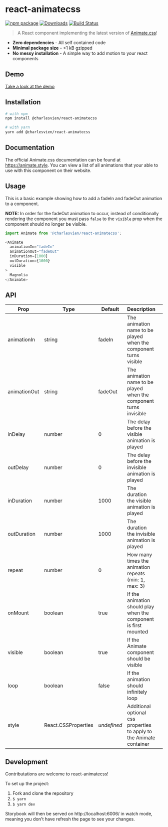 # react-animatecss

[![npm package][npm-img]][npm-url]
[![Downloads][downloads-img]][downloads-url]
[![Build Status][build-img]][build-url]

> A React component implementing the latest version of [Animate.css](https://animate.style)!

- **Zero dependencies** - All self contained code
- **Minimal package size** - <1 kB gzipped
- **No messy installation** - A simple way to add motion to your react components

## Demo

[Take a look at the demo](https://react-animatecss.com/)

## Installation

```bash
# with npm
npm install @charlesvien/react-animatecss

# with yarn
yarn add @charlesvien/react-animatecss
```

## Documentation

The official Animate.css documentation can be found at https://animate.style. You can view a list of all animations that your able to use with this component on their website.

## Usage

This is a basic example showing how to add a fadeIn and fadeOut animation to a component.

**NOTE:** In order for the fadeOut animation to occur, instead of conditionally rendering the component you must pass ``false`` to the ``visible`` prop when the component should no longer be visible.

```js
import Animate from '@charlesvien/react-animatecss';

<Animate
  animationIn="fadeIn"
  animationOut="fadeOut"
  inDuration={1000}
  outDuration={1000}
  visible
>
  Magnolia
</Animate>
```

## API

| Prop         | Type                | Default     | Description                                                          |   |
|--------------|---------------------|-------------|----------------------------------------------------------------------|---|
| animationIn  | string              | fadeIn      | The animation name to be played when the component turns visible     |   |
| animationOut | string              | fadeOut     | The animation name to be played when the component turns invisible   |   |
| inDelay      | number              | 0           | The delay before the visible animation is played                     |   |
| outDelay     | number              | 0           | The delay before the invisible animation is played                   |   |
| inDuration   | number              | 1000        | The duration the visible animation is played                         |   |
| outDuration  | number              | 1000        | The duration the invisible animation is played                       |   |
| repeat       | number              | 0           | How many times the animation repeats (min: 1, max: 3)                |   |
| onMount      | boolean             | true        | If the animation should play when the component is first mounted     |   |
| visible      | boolean             | true        | If the Animate component should be visible                           |   |
| loop         | boolean             | false       | If the animation should infinitely loop                              |   |
| style        | React.CSSProperties | _undefined_ | Additional optional css properties to apply to the Animate container |   |

## Development

Contributations are welcome to react-animatecss!

To set up the project:

1.  Fork and clone the repository
2.  `$ yarn`
3.  `$ yarn dev`

Storybook will then be served on http://localhost:6006/ in watch mode, meaning you don't have refresh the page to see your changes.

[npm-img]:https://img.shields.io/npm/v/@charlesvien/react-animatecss
[npm-url]:https://www.npmjs.com/package/@charlesvien/react-animatecss
[build-img]:https://github.com/charlesvien/react-animatecss/actions/workflows/release.yml/badge.svg
[build-url]:https://github.com/charlesvien/react-animatecss/actions/workflows/release.yml
[downloads-img]:https://img.shields.io/npm/dt/@charlesvien/react-animatecss
[downloads-url]:https://www.npmtrends.com/@charlesvien/react-animatecss